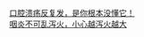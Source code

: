   
[口腔溃疡反复发，是你根本没懂它！](http://www.dianyue.me/archives/842/pjxtk65kxp2618vw/)  
[咽炎不可乱泻火，小心越泻火越大](http://www.dianyue.me/archives/846/y876u4nkq6gl5quu/)